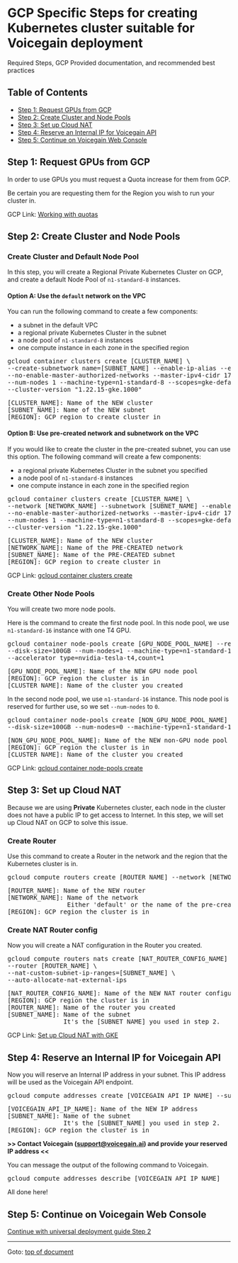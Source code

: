 # <a id="top"></a>GCP Specific Steps for creating Kubernetes cluster suitable for Voicegain deployment
Required Steps, GCP Provided documentation, and recommended best practices

## <a id="toc"></a>Table of Contents
- [Step 1: Request GPUs from GCP](#step1)
- [Step 2: Create Cluster and Node Pools](#step2)
- [Step 3: Set up Cloud NAT](#step3)
- [Step 4: Reserve an Internal IP for Voicegain API](#step4)
- [Step 5: Continue on Voicegain Web Console](#step5)

## <a id="step1"></a>Step 1: Request GPUs from GCP
In order to use GPUs you must request a Quota increase for them from GCP.

Be certain you are requesting them for the Region you wish to run your cluster in.  

GCP Link: [Working with quotas](https://cloud.google.com/docs/quota#managing_your_quota_console)

## <a id="step2"></a>Step 2: Create Cluster and Node Pools

### Create Cluster and Default Node Pool

In this step, you will create a Regional Private Kubernetes Cluster on GCP, 
and create a default Node Pool of `n1-standard-8` instances.

#### Option A: Use the `default` network on the VPC

You can run the following command to create a few components:
* a subnet in the default VPC
* a regional private Kubernetes Cluster in the subnet
* a node pool of `n1-standard-8` instances
* one compute instance in each zone in the specified region

<pre>
gcloud container clusters create [CLUSTER_NAME] \
--create-subnetwork name=[SUBNET_NAME] --enable-ip-alias --enable-private-nodes \
--no-enable-master-authorized-networks --master-ipv4-cidr 172.19.0.0/28 --region [REGION] \
--num-nodes 1 --machine-type=n1-standard-8 --scopes=gke-default,datastore,storage-full \
--cluster-version "1.22.15-gke.1000"
</pre>

<pre>
[CLUSTER_NAME]: Name of the NEW cluster
[SUBNET_NAME]: Name of the NEW subnet
[REGION]: GCP region to create cluster in
</pre>

#### Option B: Use pre-created network and subnetwork on the VPC

If you would like to create the cluster in the pre-created subnet, 
you can use this option. The following command will create a few components:
* a regional private Kubernetes Cluster in the subnet you specified
* a node pool of `n1-standard-8` instances
* one compute instance in each zone in the specified region

<pre>
gcloud container clusters create [CLUSTER_NAME] \
--network [NETWORK_NAME] --subnetwork [SUBNET_NAME] --enable-ip-alias --enable-private-nodes \
--no-enable-master-authorized-networks --master-ipv4-cidr 172.19.0.0/28 --region [REGION] \
--num-nodes 1 --machine-type=n1-standard-8 --scopes=gke-default,datastore,storage-full \
--cluster-version "1.22.15-gke.1000"
</pre>

<pre>
[CLUSTER_NAME]: Name of the NEW cluster
[NETWORK_NAME]: Name of the PRE-CREATED network
[SUBNET_NAME]: Name of the PRE-CREATED subnet
[REGION]: GCP region to create cluster in
</pre>

GCP Link: [gcloud container clusters create](https://cloud.google.com/sdk/gcloud/reference/container/clusters/create)

### Create Other Node Pools

You will create two more node pools. 

Here is the command to create the first node pool. 
In this node pool, we use `n1-standard-16` instance with one T4 GPU.
<pre>
gcloud container node-pools create [GPU_NODE_POOL_NAME] --region [REGION] --cluster [CLUSTER_NAME] \
--disk-size=100GB --num-nodes=1 --machine-type=n1-standard-16 \
--accelerator type=nvidia-tesla-t4,count=1
</pre>

<pre>
[GPU_NODE_POOL_NAME]: Name of the NEW GPU node pool
[REGION]: GCP region the cluster is in
[CLUSTER_NAME]: Name of the cluster you created
</pre>

In the second node pool, we use `n1-standard-16` instance. 
This node pool is reserved for further use, so we set `--num-nodes` to `0`.

<pre>
gcloud container node-pools create [NON_GPU_NODE_POOL_NAME] --region [REGION] --cluster [CLUSTER_NAME] \
--disk-size=100GB --num-nodes=0 --machine-type=n1-standard-16
</pre>

<pre>
[NON_GPU_NODE_POOL_NAME]: Name of the NEW non-GPU node pool
[REGION]: GCP region the cluster is in
[CLUSTER_NAME]: Name of the cluster you created
</pre>

GCP Link: [gcloud container node-pools create](https://cloud.google.com/sdk/gcloud/reference/container/node-pools/create)


## <a id="step3"></a>Step 3: Set up Cloud NAT

Because we are using **Private** Kubernetes cluster, each node in the cluster does not have a public IP to 
get access to Internet. In this step, we will set up Cloud NAT on GCP to solve this issue. 

### Create Router

Use this command to create a Router in the network and the region that the Kubernetes cluster is in.
<pre>
gcloud compute routers create [ROUTER_NAME] --network [NETWORK_NAME] --region [REGION]
</pre>

<pre>
[ROUTER_NAME]: Name of the NEW router
[NETWORK_NAME]: Name of the network
                Either 'default' or the name of the pre-created network
[REGION]: GCP region the cluster is in
</pre>

### Create NAT Router config

Now you will create a NAT configuration in the Router you created.

<pre>
gcloud compute routers nats create [NAT_ROUTER_CONFIG_NAME] --router-region [REGION] \
--router [ROUTER_NAME] \
--nat-custom-subnet-ip-ranges=[SUBNET_NAME] \
--auto-allocate-nat-external-ips 
</pre>

<pre>
[NAT_ROUTER_CONFIG_NAME]: Name of the NEW NAT router configuration
[REGION]: GCP region the cluster is in
[ROUTER_NAME]: Name of the router you created
[SUBNET_NAME]: Name of the subnet
               It's the [SUBNET_NAME] you used in step 2.
</pre>

GCP Link: [Set up Cloud NAT with GKE](https://cloud.google.com/nat/docs/gke-example)

## <a id="step4"></a>Step 4: Reserve an Internal IP for Voicegain API

Now you will reserve an Internal IP address in your subnet. 
This IP address will be used as the Voicegain API endpoint.

<pre>
gcloud compute addresses create [VOICEGAIN_API_IP_NAME] --subnet [SUBNET_NAME] --region [REGION]
</pre>

<pre>
[VOICEGAIN_API_IP_NAME]: Name of the NEW IP address
[SUBNET_NAME]: Name of the subnet
               It's the [SUBNET_NAME] you used in step 2.
[REGION]: GCP region the cluster is in
</pre>

**>> Contact Voicegain (support@voicegain.ai) and provide your reserved IP address <<**

You can message the output of the following command to Voicegain.
<pre>
gcloud compute addresses describe [VOICEGAIN_API_IP_NAME]
</pre>

All done here!

## <a id="step5"></a>Step 5: Continue on Voicegain Web Console 

[Continue with universal deployment guide Step 2](./universal-deployment-guide.md#Step2)

---
Goto: [top of document](#top)

